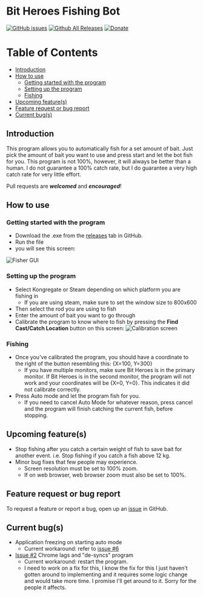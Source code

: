 # Bit Heroes Fishing Bot

[![GitHub issues](https://img.shields.io/github/issues/tiemonl/Bit-Heroes-Fishing-Bot.svg)](https://github.com/tiemonl/Bit-Heroes-Fishing-Bot/issues)
[![Github All Releases](https://img.shields.io/github/downloads/tiemonl/Bit-Heroes-Fishing-Bot/total.svg)](https://github.com/tiemonl/Bit-Heroes-Fishing-Bot/releases)
[![Donate](https://img.shields.io/badge/Donate-PayPal-green.svg)](https://www.paypal.com/cgi-bin/webscr?cmd=_s-xclick&hosted_button_id=9F2F5CFVSHK8G)


Table of Contents
=================
* [Introduction](#introduction)
* [How to use](#how-to-use)
	* [Getting started with the program](#getting-started-with-the-program)
	* [Setting up the program](#setting-up-the-program)
	* [Fishing](#fishing)
* [Upcoming feature(s)](#upcoming-features)
* [Feature request or bug report](#feature-request-or-bug-report)
* [Current bug(s)](#current-bugs)


## Introduction

This program allows you to automatically fish for a set amount of bait. Just pick the amount of bait you want to use and press start and let the bot fish for you. This program is not 100%, however, it will always be better than a human. I do not guarantee a 100% catch rate, but I do guarantee a very high catch rate for very little effort.

Pull requests are ***welcomed*** and ***encouraged***!

## How to use
### Getting started with the program
- Download the .exe from the [releases](https://github.com/tiemonl/Bit-Heroes-Fishing-Bot/releases) tab in GitHub.
- Run the file
- you will see this screen:

![Fisher GUI](https://i.imgur.com/19MnQxW.png)

### Setting up the program
- Select Kongregate or Steam depending on which platform you are fishing in
    - If you are using steam, make sure to set the window size to 800x600
- Then select the rod you are using to fish
- Enter the amount of bait you want to go through
- Calibrate the program to know where to fish by pressing the **Find Cast/Catch Location** button on this screen:
![Calibration screen](https://i.imgur.com/8mJ0T4o.png)

### Fishing
- Once you've calibrated the program, you should have a coordinate to the right of the button resembling this: {X=100, Y=300}
    - If you have multiple monitors, make sure Bit Heroes is in the primary monitor. If Bit Heroes is in the second monitor, the program will not work and your coordinates will be {X=0, Y=0}. This indicates it did not calibrate correctly.
- Press Auto mode and let the program fish for you.
    - If you need to cancel Auto Mode for whatever reason, press cancel and the program will finish catching the current fish, before stopping.


## Upcoming feature(s)
- Stop fishing after you catch a certain weight of fish to save bait for another event. i.e. Stop fishing if you catch a fish above 12 kg.
- Minor bug fixes that few people may experience.
	- Screen resolution must be set to 100% zoom.
	- If on web browser, web browser zoom must also be set to 100%.

## Feature request or bug report
To request a feature or report a bug, open up an [issue](https://github.com/tiemonl/Bit-Heroes-Fishing-Bot/issues) in GitHub.

## Current bug(s)
- Application freezing on starting auto mode
	- Current workaround: refer to [issue #6](https://github.com/tiemonl/Bit-Heroes-Fishing-Bot/issues/6#issuecomment-414486435)
- [Issue #2](https://github.com/tiemonl/Bit-Heroes-Fishing-Bot/issues/2) Chrome lags and "de-syncs" program
	- Current workaround: restart the program. 
 	- I need to work on a fix for this, I know the fix for this I just haven't gotten around to implementing and it requires some logic change and would take more time. I promise I'll get around to it. Sorry for the people it affects.
 
